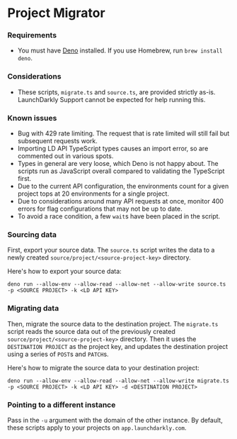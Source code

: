# Project Migrator

### Requirements

- You must have [Deno](https://deno.land/) installed. If you use Homebrew, run `brew install deno`.


### Considerations

- These scripts, `migrate.ts` and `source.ts`, are provided strictly as-is. LaunchDarkly Support cannot be expected for help running this.

### Known issues

- Bug with 429 rate limiting. The request that is rate limited will still fail
  but subsequent requests work.
- Importing LD API TypeScript types causes an import error, so are commented out
  in various spots.
- Types in general are very loose, which Deno is not happy about. The scripts run as
  JavaScript overall compared to validating the TypeScript first.
- Due to the current API configuration, the environments count for a given project tops at 20 environments for a single project.
- Due to considerations around many API requests at once, monitor 400 errors for flag configurations that may not be up to date.
- To avoid a race condition, a few `wait`s have been placed in the script.

### Sourcing data

First, export your source data. The `source.ts` script writes the data to a newly created
`source/project/<source-project-key>` directory.

Here's how to export your source data:

```
deno run --allow-env --allow-read --allow-net --allow-write source.ts -p <SOURCE PROJECT> -k <LD API KEY>

```

### Migrating data

Then, migrate the source data to the destination project. The `migrate.ts` script reads the source data out of the previously created `source/project/<source-project-key>` directory. Then it uses the
`DESTINATION PROJECT` as the project key, and updates the destination project using a series of `POST`s and `PATCH`s.

Here's how to migrate the source data to your destination project:

```
deno run --allow-env --allow-read --allow-net --allow-write migrate.ts -p <SOURCE PROJECT> -k <LD API KEY> -d <DESTINATION PROJECT>

```

### Pointing to a different instance

Pass in the `-u` argument with the domain of the other instance. By default, these scripts apply to your projects on `app.launchdarkly.com`.
